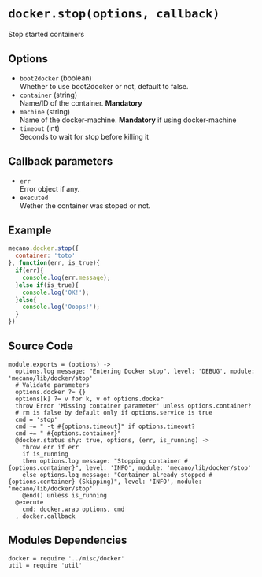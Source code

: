 
# `docker.stop(options, callback)`

Stop started containers

## Options

*   `boot2docker` (boolean)   
    Whether to use boot2docker or not, default to false.   
*   `container` (string)   
    Name/ID of the container. __Mandatory__   
*   `machine` (string)   
    Name of the docker-machine. __Mandatory__ if using docker-machine   
*   `timeout` (int)   
    Seconds to wait for stop before killing it   

## Callback parameters

*   `err`   
    Error object if any.   
*   `executed`   
    Wether the container was stoped or not.   

## Example

```javascript
mecano.docker.stop({
  container: 'toto'
}, function(err, is_true){
  if(err){
    console.log(err.message);
  }else if(is_true){
    console.log('OK!');
  }else{
    console.log('Ooops!');
  }
})
```

## Source Code

    module.exports = (options) ->
      options.log message: "Entering Docker stop", level: 'DEBUG', module: 'mecano/lib/docker/stop'
      # Validate parameters
      options.docker ?= {}
      options[k] ?= v for k, v of options.docker
      throw Error 'Missing container parameter' unless options.container?
      # rm is false by default only if options.service is true
      cmd = 'stop'
      cmd += " -t #{options.timeout}" if options.timeout?
      cmd += " #{options.container}"
      @docker.status shy: true, options, (err, is_running) ->
        throw err if err
        if is_running
        then options.log message: "Stopping container #{options.container}", level: 'INFO', module: 'mecano/lib/docker/stop'
        else options.log message: "Container already stopped #{options.container} (Skipping)", level: 'INFO', module: 'mecano/lib/docker/stop'
        @end() unless is_running
      @execute
        cmd: docker.wrap options, cmd
      , docker.callback

## Modules Dependencies

    docker = require '../misc/docker'
    util = require 'util'
